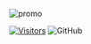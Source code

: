 ![promo](images/intro.gif)

<div>

[![Visitors](https://api.visitorbadge.io/api/visitors?path=https%3A%2F%2Fgithub.com%2FOmar-ahmed314%2FRevelio&label=visits&countColor=%23263759)](https://visitorbadge.io/status?path=https%3A%2F%2Fgithub.com%2FOmar-ahmed314%2FRevelio)
![GitHub](https://img.shields.io/github/license/Omar-ahmed314/Revelio)

</div>
